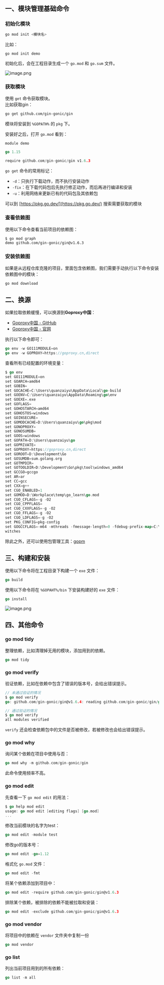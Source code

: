 <a name="xxyrn"></a>
## 一、模块管理基础命令
<a name="Pfeif"></a>
### 初始化模块
```bash
go mod init <模块名>
```
比如：
```bash
go mod init demo
```
初始化后，会在工程目录生成一个 `go.mod` 和 `go.sum` 文件。

![image.png](https://cdn.nlark.com/yuque/0/2020/png/2213540/1608516872787-0b142527-1e57-453d-990a-7d2bfdacebd6.png#align=left&display=inline&height=40&originHeight=80&originWidth=293&size=7010&status=done&style=none&width=146.5)

<a name="VXdRw"></a>
### 获取模块
使用 `get` 命令获取模块。<br />比如获取gin：
```bash
go get github.com/gin-gonic/gin
```
模块将安装到 `%GOPATH%` 的 `pkg` 下。

安装好之后，打开  `go.mod` 看到：
```go
module demo

go 1.15

require github.com/gin-gonic/gin v1.6.3
```
`go get` 命令的常用标记：

- `-d`：只执行下载动作，而不执行安装动作
- `-fix`：在下载代码包后先执行修正动作，而后再进行编译和安装
- `-u`：利用网络来更新已有的代码包及其依赖包

可以到 [https://pkg.go.dev/](https://pkg.go.dev/) 搜索需要获取的模块

<a name="Qacf1"></a>
### 查看依赖图
使用以下命令查看当前项目的依赖图：
```bash
$ go mod graph
demo github.com/gin-gonic/gin@v1.6.3
```

<a name="v71fo"></a>
### 安装依赖图
如果是从远程仓库克隆的项目，里面包含依赖图，我们需要手动执行以下命令安装依赖图中的模块：
```bash
go mod download
```

<a name="cR2oZ"></a>
## 二、换源

如果拉取依赖缓慢，可以换源到**Goproxy中国**：

- [Goproxy中国 - GitHub](https://github.com/goproxy)
- [Goproxy中国 - 官网](https://goproxy.cn/)

执行以下命令即可：
```go
go env -w GO111MODULE=on
go env -w GOPROXY=https://goproxy.cn,direct
```

查看所有已经配置的环境变量：
```go
$ go env
set GO111MODULE=on
set GOARCH=amd64
set GOBIN=
set GOCACHE=C:\Users\quanzaiyu\AppData\Local\go-build
set GOENV=C:\Users\quanzaiyu\AppData\Roaming\go\env
set GOEXE=.exe
set GOFLAGS=
set GOHOSTARCH=amd64
set GOHOSTOS=windows
set GOINSECURE=
set GOMODCACHE=D:\Users\quanzaiyu\go\pkg\mod
set GONOPROXY=
set GONOSUMDB=
set GOOS=windows
set GOPATH=D:\Users\quanzaiyu\go
set GOPRIVATE=
set GOPROXY=https://goproxy.cn,direct
set GOROOT=D:\Development\Go
set GOSUMDB=sum.golang.org
set GOTMPDIR=
set GOTOOLDIR=D:\Development\Go\pkg\tool\windows_amd64
set GCCGO=gccgo
set AR=ar
set CC=gcc
set CXX=g++
set CGO_ENABLED=1
set GOMOD=D:\Workplace\temp\go_learn\go.mod
set CGO_CFLAGS=-g -O2
set CGO_CPPFLAGS=
set CGO_CXXFLAGS=-g -O2
set CGO_FFLAGS=-g -O2
set CGO_LDFLAGS=-g -O2
set PKG_CONFIG=pkg-config
set GOGCCFLAGS=-m64 -mthreads -fmessage-length=0 -fdebug-prefix-map=C:\Users\QUANZA~1\AppData\Local\Temp\go-build015280026=/tmp/go-build -gno-record-gcc-s
witches
```

除此之外，还可以使用包管理工具：[gopm](https://github.com/gpmgo/gopm)

<a name="dJ73s"></a>
## 三、构建和安装
使用以下命令将在工程目录下构建一个 `exe` 文件：
```go
go build
```
使用以下命令将在 `%GOPAHT%/bin` 下安装构建好的 `exe` 文件：
```go
go install
```
![image.png](https://cdn.nlark.com/yuque/0/2020/png/2213540/1608518436620-e69f241b-9631-4f4b-827a-e34656168dc1.png#align=left&display=inline&height=48&originHeight=95&originWidth=686&size=14771&status=done&style=none&width=343)

<a name="KilLm"></a>
## 四、其他命令
<a name="3INyP"></a>
### go mod tidy
整理依赖，比如清理掉无用的模块，添加用到的依赖。
```go
go mod tidy
```

<a name="wamH3"></a>
### go mod verify
验证依赖，比如在依赖中包含了错误的版本号，会给出错误提示。
```go
// 未通过验证的情况
$ go mod verify
go: github.com/gin-gonic/gin@v1.6.4: reading github.com/gin-gonic/gin/go.mod at revision v1.6.4: unknown revision v1.6.4

// 通过验证的情况
$ go mod verify
all modules verified
```
`verify` 还会检查依赖包中的文件是否被修改，若被修改也会给出错误提示。

<a name="xglBH"></a>
### go mod why
询问某个依赖在项目中使用与否：
```go
go mod why -m github.com/gin-gonic/gin
```
此命令使用频率不高。

<a name="QbshI"></a>
### go mod edit
先查看一下 `go mod edit` 的用法：
```go
$ go help mod edit
usage: go mod edit [editing flags] [go.mod]
...
```
修改当前模块的名字为test：
```go
go mod edit -module test
```
修改go的版本号：
```go
go mod edit -go=1.12
```
格式化 `go.mod` 文件：
```go
go mod edit -fmt
```
将某个依赖添加到项目中：
```go
go mod edit -require github.com/gin-gonic/gin@v1.6.3
```
排除某个依赖，被排除的依赖不能被拉取和安装：
```go
go mod edit -exclude github.com/gin-gonic/gin@v1.6.3
```

<a name="lOm3U"></a>
### go mod vendor
将项目中的依赖在 `vendor` 文件夹中复制一份
```go
go mod vendor
```

<a name="CBRm3"></a>
### go list
列出当前项目用到的所有依赖：
```go
go list -m all
```

